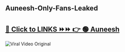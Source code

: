 
 ## Auneesh-Only-Fans-Leaked

# <h2><a href="https://clipsfans.com/Auneesh&ref=git">🔗 Click to LINKS ⏩⏩ 👉 🟢 Auneesh </a></h2>

<a href="https://clipsfans.com/Auneesh&ref=git" rel="nofollow" data-target="animated-image.originalLink"><img src="https://i.ibb.co.com/xMMVF88/686577567.gif" alt="Viral Video Original" style="max-width: 100%; display: inline-block;" data-target="animated-image.originalImage"></a>
